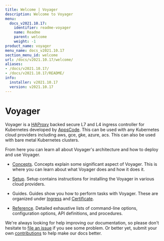 ```yaml
---
title: Welcome | Voyager
description: Welcome to Voyager
menu:
  docs_v2021.10.17:
    identifier: readme-voyager
    name: Readme
    parent: welcome
    weight: -1
product_name: voyager
menu_name: docs_v2021.10.17
section_menu_id: welcome
url: /docs/v2021.10.17/welcome/
aliases:
- /docs/v2021.10.17/
- /docs/v2021.10.17/README/
info:
  installer: v2021.10.17
  version: v2021.10.17
---
```


# Voyager

Voyager is a [HAProxy](http://www.haproxy.org/) backed secure L7 and L4 ingress controller for Kubernetes developed by [AppsCode](https://appscode.com). This can be used with any Kubernetes cloud providers including aws, gce, gke, azure, acs. This can also be used with bare metal Kubernetes clusters.

From here you can learn all about Voyager's architecture and how to deploy and use Voyager.

- [Concepts](/docs/v2021.10.17/concepts/). Concepts explain some significant aspect of Voyager. This
is where you can learn about what Voyager does and how it does it.

- [Setup](/docs/v2021.10.17/setup/). Setup contains instructions for installing
  the Voyager in various cloud providers.

- Guides. Guides show you how to perform tasks with Voyager. These are organized under [Ingress](/docs/v2021.10.17/guides/ingress) and [Certificate](/docs/v2021.10.17/guides/certificate).

- [Reference](/docs/v2021.10.17/reference/). Detailed exhaustive lists of
command-line options, configuration options, API definitions, and procedures.

We're always looking for help improving our documentation, so please don't hesitate to
[file an issue](https://github.com/voyagermesh/voyager/issues/new) if you see some problem.
Or better yet, submit your own [contributions](/docs/v2021.10.17/CONTRIBUTING) to help
make our docs better.
